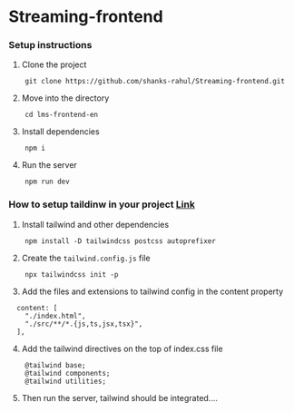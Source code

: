 # Streaming-frontend
### Setup instructions

1. Clone the project

```
    git clone https://github.com/shanks-rahul/Streaming-frontend.git
```

2. Move into the directory

```
    cd lms-frontend-en
```

3. Install dependencies

```
    npm i
```

4. Run the server
```
    npm run dev
```


### How to setup taildinw in your project [Link](https://tailwindcss.com/docs/guides/vite)

1. Install tailwind and other dependencies
```
    npm install -D tailwindcss postcss autoprefixer
```

2. Create the `tailwind.config.js` file
```
    npx tailwindcss init -p
```

3. Add the files and extensions to tailwind config in the content property
```
  content: [
    "./index.html",
    "./src/**/*.{js,ts,jsx,tsx}",
  ],
```

4. Add the tailwind directives on the top of index.css file
```
    @tailwind base;
    @tailwind components;
    @tailwind utilities;
```

5. Then run the server, tailwind should be integrated....
